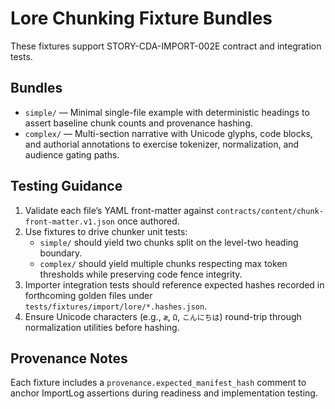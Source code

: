 # Lore Chunking Fixture Bundles

These fixtures support STORY-CDA-IMPORT-002E contract and integration tests.

## Bundles

- `simple/` — Minimal single-file example with deterministic headings to assert baseline chunk counts and provenance hashing.
- `complex/` — Multi-section narrative with Unicode glyphs, code blocks, and authorial annotations to exercise tokenizer, normalization, and audience gating paths.

## Testing Guidance

1. Validate each file’s YAML front-matter against `contracts/content/chunk-front-matter.v1.json` once authored.
2. Use fixtures to drive chunker unit tests:
   - `simple/` should yield two chunks split on the level-two heading boundary.
   - `complex/` should yield multiple chunks respecting max token thresholds while preserving code fence integrity.
3. Importer integration tests should reference expected hashes recorded in forthcoming golden files under `tests/fixtures/import/lore/*.hashes.json`.
4. Ensure Unicode characters (e.g., `æ`, `Ω`, `こんにちは`) round-trip through normalization utilities before hashing.

## Provenance Notes

Each fixture includes a `provenance.expected_manifest_hash` comment to anchor ImportLog assertions during readiness and implementation testing.
